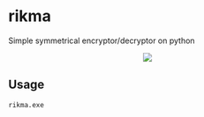 # rikma
Simple symmetrical encryptor/decryptor on python

<p align="center">
  <img src="https://user-images.githubusercontent.com/78678868/111616826-2b24a280-8804-11eb-8182-7784929978a9.png">
</p>

Usage
----
```
rikma.exe
```
